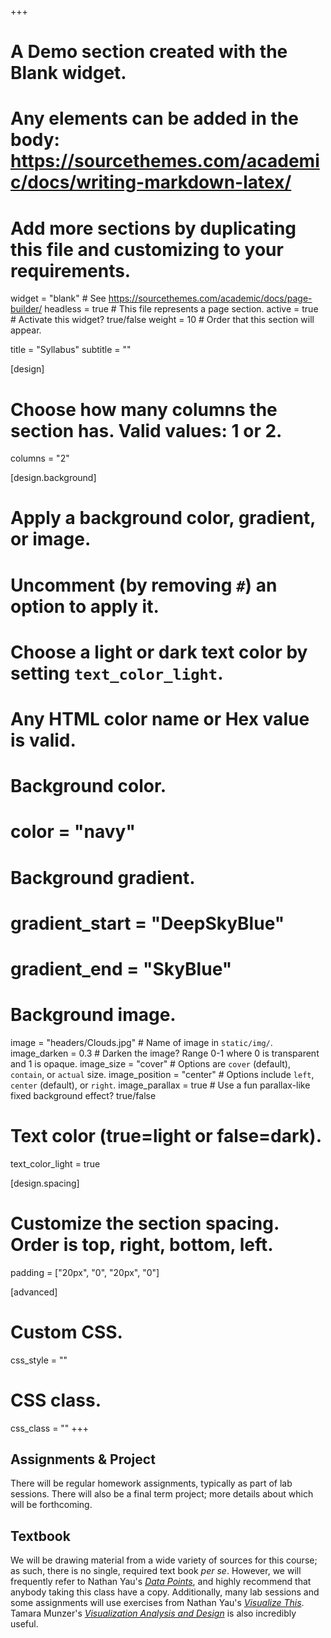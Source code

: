 +++
# A Demo section created with the Blank widget.
# Any elements can be added in the body: https://sourcethemes.com/academic/docs/writing-markdown-latex/
# Add more sections by duplicating this file and customizing to your requirements.

widget = "blank"  # See https://sourcethemes.com/academic/docs/page-builder/
headless = true  # This file represents a page section.
active = true  # Activate this widget? true/false
weight = 10 # Order that this section will appear.

title = "Syllabus"
subtitle = ""

[design]
  # Choose how many columns the section has. Valid values: 1 or 2.
  columns = "2"

[design.background]
  # Apply a background color, gradient, or image.
  #   Uncomment (by removing `#`) an option to apply it.
  #   Choose a light or dark text color by setting `text_color_light`.
  #   Any HTML color name or Hex value is valid.

  # Background color.
  # color = "navy"
  
  # Background gradient.
  # gradient_start = "DeepSkyBlue"
  # gradient_end = "SkyBlue"
  
  # Background image.
  image = "headers/Clouds.jpg"  # Name of image in `static/img/`.
  image_darken = 0.3  # Darken the image? Range 0-1 where 0 is transparent and 1 is opaque.
  image_size = "cover"  #  Options are `cover` (default), `contain`, or `actual` size.
  image_position = "center"  # Options include `left`, `center` (default), or `right`.
  image_parallax = true  # Use a fun parallax-like fixed background effect? true/false

  # Text color (true=light or false=dark).
  text_color_light = true

[design.spacing]
  # Customize the section spacing. Order is top, right, bottom, left.
  padding = ["20px", "0", "20px", "0"]

[advanced]
 # Custom CSS. 
 css_style = ""
 
 # CSS class.
 css_class = ""
+++


## Assignments & Project

There will be regular homework assignments, typically as part of lab sessions. There will also be a final term project; more details about which will be forthcoming.

## Textbook

We will be drawing material from a wide variety of sources for this course; as such, there is no single, required text book <em>per se</em>. However, we will frequently refer to Nathan Yau's <a href="http://www.powells.com/biblio/1-9781118462195-4"><em>Data Points</em></a>, and highly recommend that anybody taking this class have a copy. Additionally, many lab sessions and some assignments will use exercises from Nathan Yau's <a href="http://www.powells.com/biblio/2-9780470944882-0"><em>Visualize This</em></a>. Tamara Munzer's <a href="http://www.cs.ubc.ca/~tmm/vadbook/"><em>Visualization Analysis and Design</em></a> is also incredibly useful.

 

